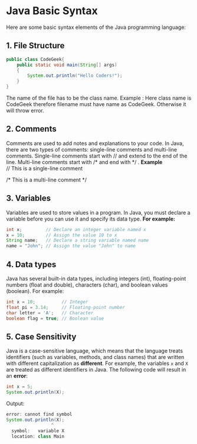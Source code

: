 
# Java Basic Syntax
Here are some basic syntax elements of the Java programming language:
## 1. File Structure
```JAVA
public class CodeGeek{
	public static void main(String[] args)
	{
		System.out.println("Hello Coders!");
	}
}
```
The name of the file has to be the class name. Example : Here class name
is CodeGeek therefore filename must have name as CodeGeek. Otherwise it will
throw error.
## 2. Comments
Comments are used to add notes and explanations to your code. 
In Java, there are two types of comments: single-line comments 
and multi-line comments. Single-line comments start with // and 
extend to the end of the line. Multi-line comments start with /* 
and end with */ .
**Example**  
// This is a single-line comment

/*
This is a
multi-line comment
*/
## 3. Variables
 Variables are used to store values in a program. 
 In Java, you must declare a variable before you can use
  it and specify its data type. **For example:**
  ```java
int x;         // Declare an integer variable named x
x = 10;        // Assign the value 10 to x
String name;   // Declare a string variable named name
name = "John"; // Assign the value "John" to name
```
## 4. Data types
 Java has several built-in data types, including integers (int), 
 floating-point numbers (float and double), characters (char), 
 and boolean values (boolean). For example:

 ```java
int x = 10;          // Integer
float pi = 3.14;     // Floating-point number
char letter = 'A';   // Character
boolean flag = true; // Boolean value
```
## 5. Case Sensitivity
Java is a case-sensitive language, which means that the language treats identifiers (such as variables, methods, and class names) that are written with different capitalization as **different**.
For example, the variables `x` and `X` are treated as different identifiers in Java. The following code will result in an **error**:
```java
int x = 5;
System.out.println(X);
```
Output:
```java
error: cannot find symbol
System.out.println(X);
                 ^
  symbol:   variable X
  location: class Main
```